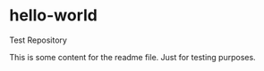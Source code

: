 # hello-world
Test Repository

This is some content for the readme file. Just for testing purposes.
